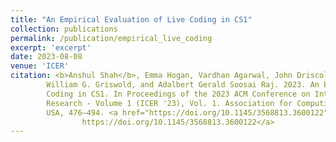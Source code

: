 ```yaml
---
title: "An Empirical Evaluation of Live Coding in CS1"
collection: publications
permalink: /publication/empirical_live_coding
excerpt: 'excerpt'
date: 2023-08-08
venue: 'ICER'
citation: <b>Anshul Shah</b>, Emma Hogan, Vardhan Agarwal, John Driscoll, Leo Porter,
        William G. Griswold, and Adalbert Gerald Soosai Raj. 2023. An Empirical Evaluation of Live 
        Coding in CS1. In Proceedings of the 2023 ACM Conference on International Computing Education 
        Research - Volume 1 (ICER '23), Vol. 1. Association for Computing Machinery, New York, NY, 
        USA, 476–494. <a href="https://doi.org/10.1145/3568813.3600122"> 
                https://doi.org/10.1145/3568813.3600122</a>
---
```

